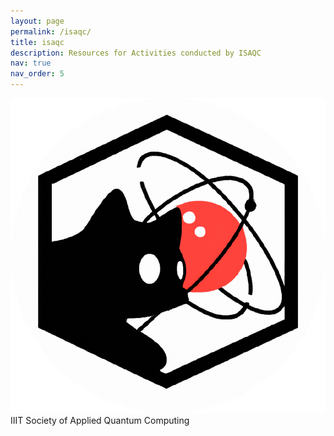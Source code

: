 ```yaml
---
layout: page
permalink: /isaqc/
title: isaqc
description: Resources for Activities conducted by ISAQC
nav: true
nav_order: 5
---
```


<img src="../assets/img/ISAQCLOGO-modified.png" alt="Avatar"  > IIIT Society of Applied Quantum Computing 


